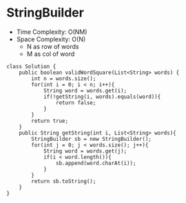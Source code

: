 # StringBuilder
* Time Complexity: O(NM)
* Space Complexity: O(N)
	* N as row of words
	* M as col of word
```
class Solution {
    public boolean validWordSquare(List<String> words) {
        int n = words.size();
        for(int i = 0; i < n; i++){
            String word = words.get(i);
            if(!getString(i, words).equals(word)){
                return false;
            }
        }
        return true;
    }
    public String getString(int i, List<String> words){
        StringBuilder sb = new StringBuilder();
        for(int j = 0; j < words.size(); j++){
            String word = words.get(j);
            if(i < word.length()){
                sb.append(word.charAt(i));
            }
        }
        return sb.toString();
    }
}
```